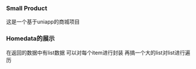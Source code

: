### Small Product

这是一个基于uniapp的商城项目

### Homedata的展示

在返回的数据中有list数据 可以对每个item进行封装 再搞一个大的list对list进行遍历
